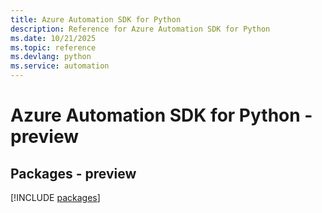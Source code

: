 ```yaml
---
title: Azure Automation SDK for Python
description: Reference for Azure Automation SDK for Python
ms.date: 10/21/2025
ms.topic: reference
ms.devlang: python
ms.service: automation
---
```

# Azure Automation SDK for Python - preview
## Packages - preview
[!INCLUDE [packages](automation-index.md)]